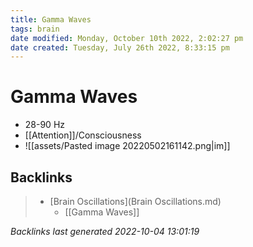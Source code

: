 ```yaml
---
title: Gamma Waves
tags: brain
date modified: Monday, October 10th 2022, 2:02:27 pm
date created: Tuesday, July 26th 2022, 8:33:15 pm
---
```


# Gamma Waves
- 28-90 Hz
- [[Attention]]/Consciousness
- ![[assets/Pasted image 20220502161142.png|im]]

## Backlinks
> - [Brain Oscillations](Brain Oscillations.md)
>   - [[Gamma Waves]]

_Backlinks last generated 2022-10-04 13:01:19_
